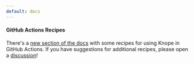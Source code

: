```yaml
---
default: docs
---
```


#### GitHub Actions Recipes

There's a [new section of the docs](https://knope-dev.github.io/knope/github_actions/github_actions.html) with some recipes for using Knope in GitHub Actions. If you have suggestions for additional recipes, please open a [discussion](https://github.com/knope-dev/knope/discussions)!
